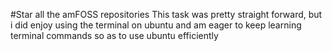 #Star all the amFOSS repositories
This task was pretty straight forward, but i did enjoy using the terminal on ubuntu and am eager to keep learning terminal commands
so as to use ubuntu efficiently
